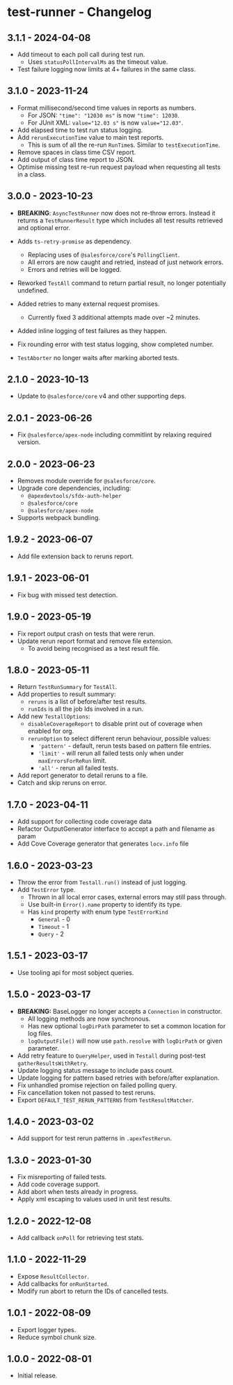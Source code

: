 # test-runner - Changelog

## 3.1.1 - 2024-04-08

* Add timeout to each poll call during test run.
  * Uses `statusPollIntervalMs` as the timeout value.
* Test failure logging now limits at 4+ failures in the same class.

## 3.1.0 - 2023-11-24

* Format millisecond/second time values in reports as numbers.
  * For JSON: `"time": "12030 ms"` is now `"time": 12030`.
  * For JUnit XML: `value="12.03 s"` is now `value="12.03"`.
* Add elapsed time to test run status logging.
* Add `rerunExecutionTime` value to main test reports.
  * This is sum of all the re-run `RunTime`s. Similar to `testExecutionTime`.
* Remove spaces in class time CSV report.
* Add output of class time report to JSON.
* Optimise missing test re-run request payload when requesting all tests in a class.

## 3.0.0 - 2023-10-23

* **BREAKING**: `AsyncTestRunner` now does not re-throw errors. Instead it returns a `TestRunnerResult` type which includes all test results retrieved and optional error.

* Adds `ts-retry-promise` as dependency.
  * Replacing uses of `@salesforce/core`'s `PollingClient`.
  * All errors are now caught and retried, instead of just network errors.
  * Errors and retries will be logged.
* Reworked `TestAll` command to return partial result, no longer potentially undefined.
* Added retries to many external request promises.
  * Currently fixed 3 additional attempts made over ~2 minutes.
* Added inline logging of test failures as they happen.
* Fix rounding error with test status logging, show completed number.
* `TestAborter` no longer waits after marking aborted tests.

## 2.1.0 - 2023-10-13

* Update to `@salesforce/core` v4 and other supporting deps.

## 2.0.1 - 2023-06-26

* Fix `@salesforce/apex-node` including commitlint by relaxing required version.

## 2.0.0 - 2023-06-23

* Removes module override for `@salesforce/core`.
* Upgrade core dependencies, including:
  * `@apexdevtools/sfdx-auth-helper`
  * `@salesforce/core`
  * `@salesforce/apex-node`
* Supports webpack bundling.

## 1.9.2 - 2023-06-07

* Add file extension back to reruns report.

## 1.9.1 - 2023-06-01

* Fix bug with missed test detection.

## 1.9.0 - 2023-05-19

* Fix report output crash on tests that were rerun.
* Update rerun report format and remove file extension.
  * To avoid being recognised as a test result file.

## 1.8.0 - 2023-05-11

* Return `TestRunSummary` for `TestAll`.
* Add properties to result summary:
  * `reruns` is a list of before/after test results.
  * `runIds` is all the job Ids involved in a run.
* Add new `TestallOptions`:
  * `disableCoverageReport` to disable print out of coverage when enabled for org.
  * `rerunOption` to select different rerun behaviour, possible values:
    * `'pattern'` - default, rerun tests based on pattern file entries.
    * `'limit'` - will rerun all failed tests only when under `maxErrorsForReRun` limit.
    * `'all'` - rerun all failed tests.
* Add report generator to detail reruns to a file.
* Catch and skip reruns on error.

## 1.7.0 - 2023-04-11

* Add support for collecting code coverage data
* Refactor OutputGenerator interface to accept a path and filename as param
* Add Cove Coverage generator that generates `locv.info` file

## 1.6.0 - 2023-03-23

* Throw the error from `Testall.run()` instead of just logging.
* Add `TestError` type.
  * Thrown in all local error cases, external errors may still pass through.
  * Use built-in `Error().name` property to identify its type.
  * Has `kind` property with enum type `TestErrorKind`
    * `General` - 0
    * `Timeout` - 1
    * `Query` - 2

## 1.5.1 - 2023-03-17

* Use tooling api for most sobject queries.

## 1.5.0 - 2023-03-17

* **BREAKING:** BaseLogger no longer accepts a `Connection` in constructor.
  * All logging methods are now synchronous.
  * Has new optional `logDirPath` parameter to set a common location for log files.
  * `logOutputFile()` will now use `path.resolve` with `logDirPath` or given parameter.
* Add retry feature to `QueryHelper`, used in `Testall` during post-test `gatherResultsWithRetry`.
* Update logging status message to include pass count.
* Update logging for pattern based retries with before/after explanation.
* Fix unhandled promise rejection on failed polling query.
* Fix cancellation token not passed to test reruns.
* Export `DEFAULT_TEST_RERUN_PATTERNS` from `TestResultMatcher`.

## 1.4.0 - 2023-03-02

* Add support for test rerun patterns in `.apexTestRerun`.

## 1.3.0 - 2023-01-30

* Fix misreporting of failed tests.
* Add code coverage support.
* Add abort when tests already in progress.
* Apply xml escaping to values used in unit test results.

## 1.2.0 - 2022-12-08

* Add callback `onPoll` for retrieving test stats.

## 1.1.0 - 2022-11-29

* Expose `ResultCollector`.
* Add callbacks for `onRunStarted`.
* Modify run abort to return the IDs of cancelled tests.

## 1.0.1 - 2022-08-09

* Export logger types.
* Reduce symbol chunk size.

## 1.0.0 - 2022-08-01

* Initial release.
